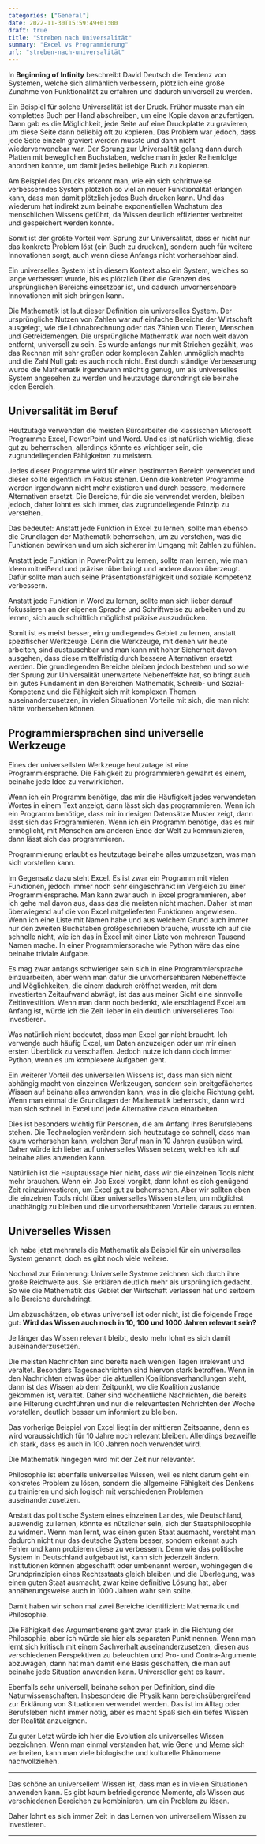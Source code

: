 ```yaml
---
categories: ["General"]
date: 2022-11-30T15:59:49+01:00
draft: true
title: "Streben nach Universalität"
summary: "Excel vs Programmierung"
url: "streben-nach-universalität"
---
```


In **Beginning of Infinity** beschreibt David Deutsch die Tendenz von Systemen, welche sich allmählich verbessern, plötzlich eine große Zunahme von Funktionalität zu erfahren und dadurch universell zu werden.

Ein Beispiel für solche Universalität ist der Druck. Früher musste man ein komplettes Buch per Hand abschreiben, um eine Kopie davon anzufertigen. Dann gab es die Möglichkeit, jede Seite auf eine Druckplatte zu gravieren, um diese Seite dann beliebig oft zu kopieren. Das Problem war jedoch, dass jede Seite einzeln graviert werden musste und dann nicht wiederverwendbar war. Der Sprung zur Universalität gelang dann durch Platten mit beweglichen Buchstaben, welche man in jeder Reihenfolge anordnen konnte, um damit jedes beliebige Buch zu kopieren.

Am Beispiel des Drucks erkennt man, wie ein sich schrittweise verbesserndes System plötzlich so viel an neuer Funktionalität erlangen kann, dass man damit plötzlich jedes Buch drucken kann. Und das wiederum hat indirekt zum beinahe exponentiellen Wachstum des menschlichen Wissens geführt, da Wissen deutlich effizienter verbreitet und gespeichert werden konnte.

Somit ist der größte Vorteil vom Sprung zur Universalität, dass er nicht nur das konkrete Problem löst (ein Buch zu drucken), sondern auch für weitere Innovationen sorgt, auch wenn diese Anfangs nicht vorhersehbar sind.

Ein universelles System ist in diesem Kontext also ein System, welches so lange verbessert wurde, bis es plötzlich über die Grenzen des ursprünglichen Bereichs einsetzbar ist, und dadurch unvorhersehbare Innovationen mit sich bringen kann.

Die Mathematik ist laut dieser Definition ein universelles System. Der ursprüngliche Nutzen von Zahlen war auf einfache Bereiche der Wirtschaft ausgelegt, wie die Lohnabrechnung oder das Zählen von Tieren, Menschen und Getreidemengen. Die ursprüngliche Mathematik war noch weit davon entfernt, universell zu sein. Es wurde anfangs nur mit Strichen gezählt, was das Rechnen mit sehr großen oder komplexen Zahlen unmöglich machte und die Zahl Null gab es auch noch nicht. Erst durch ständige Verbesserung wurde die Mathematik irgendwann mächtig genug, um als universelles System angesehen zu werden und heutzutage durchdringt sie beinahe jeden Bereich.

## Universalität im Beruf

Heutzutage verwenden die meisten Büroarbeiter die klassischen Microsoft Programme Excel, PowerPoint und Word. Und es ist natürlich wichtig, diese gut zu beherrschen, allerdings könnte es wichtiger sein, die zugrundeliegenden Fähigkeiten zu meistern.

Jedes dieser Programme wird für einen bestimmten Bereich verwendet und dieser sollte eigentlich im Fokus stehen. Denn die konkreten Programme werden irgendwann nicht mehr existieren und durch bessere, modernere Alternativen ersetzt. Die Bereiche, für die sie verwendet werden, bleiben jedoch, daher lohnt es sich immer, das zugrundeliegende Prinzip zu verstehen.

Das bedeutet: Anstatt jede Funktion in Excel zu lernen, sollte man ebenso die Grundlagen der Mathematik beherrschen, um zu verstehen, was die Funktionen bewirken und um sich sicherer im Umgang mit Zahlen zu fühlen.

Anstatt jede Funktion in PowerPoint zu lernen, sollte man lernen, wie man Ideen mitreißend und präzise rüberbringt und andere davon überzeugt. Dafür sollte man auch seine Präsentationsfähigkeit und soziale Kompetenz verbessern.

Anstatt jede Funktion in Word zu lernen, sollte man sich lieber darauf fokussieren an der eigenen Sprache und Schriftweise zu arbeiten und zu lernen, sich auch schriftlich möglichst präzise auszudrücken.

Somit ist es meist besser, ein grundlegendes Gebiet zu lernen, anstatt spezifischer Werkzeuge. Denn die Werkzeuge, mit denen wir heute arbeiten, sind austauschbar und man kann mit hoher Sicherheit davon ausgehen, dass diese mittelfristig durch bessere Alternativen ersetzt werden. Die grundlegenden Bereiche bleiben jedoch bestehen und so wie der Sprung zur Universalität unerwartete Nebeneffekte hat, so bringt auch ein gutes Fundament in den Bereichen Mathematik, Schreib- und Sozial-Kompetenz und die Fähigkeit sich mit komplexen Themen auseinanderzusetzen, in vielen Situationen Vorteile mit sich, die man nicht hätte vorhersehen können.

## Programmiersprachen sind universelle Werkzeuge

Eines der universellsten Werkzeuge heutzutage ist eine Programmiersprache. Die Fähigkeit zu programmieren gewährt es einem, beinahe jede Idee zu verwirklichen.

Wenn ich ein Programm benötige, das mir die Häufigkeit jedes verwendeten Wortes in einem Text anzeigt, dann lässt sich das programmieren. Wenn ich ein Programm benötige, dass mir in riesigen Datensätze Muster zeigt, dann lässt sich das Programmieren. Wenn ich ein Programm benötige, das es mir ermöglicht, mit Menschen am anderen Ende der Welt zu kommunizieren, dann lässt sich das programmieren.

Programmierung erlaubt es heutzutage beinahe alles umzusetzen, was man sich vorstellen kann.

Im Gegensatz dazu steht Excel. Es ist zwar ein Programm mit vielen Funktionen, jedoch immer noch sehr eingeschränkt im Vergleich zu einer Programmiersprache. Man kann zwar auch in Excel programmieren, aber ich gehe mal davon aus, dass das die meisten nicht machen. Daher ist man überwiegend auf die von Excel mitgelieferten Funktionen angewiesen. Wenn ich eine Liste mit Namen habe und aus welchem Grund auch immer nur den zweiten Buchstaben großgeschrieben brauche, wüsste ich auf die schnelle nicht, wie ich das in Excel mit einer Liste von mehreren Tausend Namen mache. In einer Programmiersprache wie Python wäre das eine beinahe triviale Aufgabe.

Es mag zwar anfangs schwieriger sein sich in eine Programmiersprache einzuarbeiten, aber wenn man dafür die unvorhersehbaren Nebeneffekte und Möglichkeiten, die einem dadurch eröffnet werden, mit dem investierten Zeitaufwand abwägt, ist das aus meiner Sicht eine sinnvolle Zeitinvestition. Wenn man dann noch bedenkt, wie erschlagend Excel am Anfang ist, würde ich die Zeit lieber in ein deutlich universelleres Tool investieren.

Was natürlich nicht bedeutet, dass man Excel gar nicht braucht. Ich verwende auch häufig Excel, um Daten anzuzeigen oder um mir einen ersten Überblick zu verschaffen. Jedoch nutze ich dann doch immer Python, wenn es um komplexere Aufgaben geht.

Ein weiterer Vorteil des universellen Wissens ist, dass man sich nicht abhängig macht von einzelnen Werkzeugen, sondern sein breitgefächertes Wissen auf beinahe alles anwenden kann, was in die gleiche Richtung geht. Wenn man einmal die Grundlagen der Mathematik beherrscht, dann wird man sich schnell in Excel und jede Alternative davon einarbeiten.

Dies ist besonders wichtig für Personen, die am Anfang ihres Berufslebens stehen. Die Technologien verändern sich heutzutage so schnell, dass man kaum vorhersehen kann, welchen Beruf man in 10 Jahren ausüben wird. Daher würde ich lieber auf universelles Wissen setzen, welches ich auf beinahe alles anwenden kann.

Natürlich ist die Hauptaussage hier nicht, dass wir die einzelnen Tools nicht mehr brauchen. Wenn ein Job Excel vorgibt, dann lohnt es sich genügend Zeit reinzuinvestieren, um Excel gut zu beherrschen. Aber wir sollten eben die einzelnen Tools nicht über universelles Wissen stellen, um möglichst unabhängig zu bleiben und die unvorhersehbaren Vorteile daraus zu ernten.

## Universelles Wissen

Ich habe jetzt mehrmals die Mathematik als Beispiel für ein universelles System genannt, doch es gibt noch viele weitere.

Nochmal zur Erinnerung: Universelle Systeme zeichnen sich durch ihre große Reichweite aus. Sie erklären deutlich mehr als ursprünglich gedacht. So wie die Mathematik das Gebiet der Wirtschaft verlassen hat und seitdem alle Bereiche durchdringt.

Um abzuschätzen, ob etwas universell ist oder nicht, ist die folgende Frage gut: **Wird das Wissen auch noch in 10, 100 und 1000 Jahren relevant sein?**

Je länger das Wissen relevant bleibt, desto mehr lohnt es sich damit auseinanderzusetzen.

Die meisten Nachrichten sind bereits nach wenigen Tagen irrelevant und veraltet. Besonders Tagesnachrichten sind hiervon stark betroffen. Wenn in den Nachrichten etwas über die aktuellen Koalitionsverhandlungen steht, dann ist das Wissen ab dem Zeitpunkt, wo die Koalition zustande gekommen ist, veraltet. Daher sind wöchentliche Nachrichten, die bereits eine Filterung durchführen und nur die relevantesten Nchrichten der Woche vorstellen, deutlich besser um informiert zu bleiben.

Das vorherige Beispiel von Excel liegt in der mittleren Zeitspanne, denn es wird voraussichtlich für 10 Jahre noch relevant bleiben. Allerdings bezweifle ich stark, dass es auch in 100 Jahren noch verwendet wird.

Die Mathematik hingegen wird mit der Zeit nur relevanter.

Philosophie ist ebenfalls universelles Wissen, weil es nicht darum geht ein konkretes Problem zu lösen, sondern die allgemeine Fähigkeit des Denkens zu trainieren und sich logisch mit verschiedenen Problemen auseinanderzusetzen.

Anstatt das politische System eines einzelnen Landes, wie Deutschland, auswendig zu lernen, könnte es nützlicher sein, sich der Staatsphilosophie zu widmen. Wenn man lernt, was einen guten Staat ausmacht, versteht man dadurch nicht nur das deutsche System besser, sondern erkennt auch Fehler und kann probieren diese zu verbessern. Denn wie das politische System in Deutschland aufgebaut ist, kann sich jederzeit ändern. Institutionen können abgeschafft oder umbenannt werden, wohingegen die Grundprinzipien eines Rechtsstaats gleich bleiben und die Überlegung, was einen guten Staat ausmacht, zwar keine definitive Lösung hat, aber annäherungsweise auch in 1000 Jahren wahr sein sollte.

Damit haben wir schon mal zwei Bereiche identifiziert: Mathematik und Philosophie.

Die Fähigkeit des Argumentierens geht zwar stark in die Richtung der Philosophie, aber ich würde sie hier als separaten Punkt nennen. Wenn man lernt sich kritisch mit einem Sachverhalt auseinanderzusetzen, diesen aus verschiedenen Perspektiven zu beleuchten und Pro- und Contra-Argumente abzuwägen, dann hat man damit eine Basis geschaffen, die man auf beinahe jede Situation anwenden kann. Universeller geht es kaum.

Ebenfalls sehr universell, beinahe schon per Definition, sind die Naturwissenschaften. Insbesondere die Physik kann bereichsübergreifend zur Erklärung von Situationen verwendet werden. Das ist im Alltag oder Berufsleben nicht immer nötig, aber es macht Spaß sich ein tiefes Wissen der Realität anzueignen.

Zu guter Letzt würde ich hier die Evolution als universelles Wissen bezeichnen. Wenn man einmal verstanden hat, wie Gene und [Meme](<[https://de.wikipedia.org/wiki/Mem](https://de.wikipedia.org/wiki/Mem)>) sich verbreiten, kann man viele biologische und kulturelle Phänomene nachvollziehen.

---

Das schöne an universellem Wissen ist, dass man es in vielen Situationen anwenden kann. Es gibt kaum befriedigerende Momente, als Wissen aus verschiedenen Bereichen zu kombinieren, um ein Problem zu lösen.

Daher lohnt es sich immer Zeit in das Lernen von universellem Wissen zu investieren.

---
